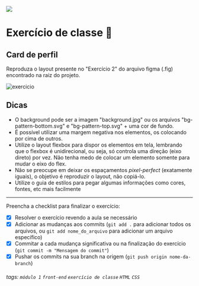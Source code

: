 ![](https://i.imgur.com/xG74tOh.png)

# Exercício de classe 🏫

## Card de perfil

Reproduza o layout presente no "Exercício 2" do arquivo figma (.fig) encontrado na raiz do projeto.

![exercicio](https://i.imgur.com/MPKSnSq.png)

## Dicas

- O background pode ser a imagem "background.jpg" ou os arquivos "bg-pattern-bottom.svg" e "bg-pattern-top.svg" + uma cor de fundo.
- É possível utilizar uma margem negativa nos elementos, os colocando por cima de outros.
- Utilize o layout flexbox para dispor os elementos em tela, lembrando que o flexbox é unidirecional, ou seja, só controla uma direção (eixo direto) por vez. Não tenha medo de colocar um elemento somente para mudar o eixo do flex.
- Não se preocupe em deixar os espaçamentos *pixel-perfect* (exatamente iguais), o objetivo é reproduzir o layout, não copiá-lo.
- Utilize o guia de estilos para pegar algumas informações como cores, fontes, etc mais facilmente

---

Preencha a checklist para finalizar o exercício:

- [X] Resolver o exercício revendo a aula se necessário
- [X] Adicionar as mudanças aos commits (`git add .` para adicionar todos os arquivos, ou `git add nome_do_arquivo` para adicionar um arquivo específico)
- [X] Commitar a cada mudança significativa ou na finalização do exercício (`git commit -m "Mensagem do commit"`)
- [X] Pushar os commits na sua branch na origem (`git push origin nome-da-branch`)

###### tags: `módulo 1` `front-end` `exercício de classe` `HTML` `CSS`
